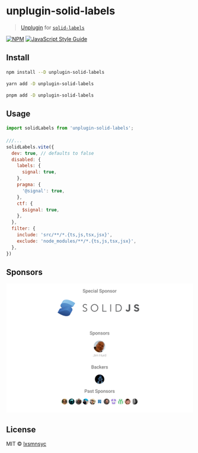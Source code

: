 # unplugin-solid-labels

> [Unplugin](https://github.com/unjs/unplugin) for [`solid-labels`](https://github.com/lxsmnsyc/solid-labels)

[![NPM](https://img.shields.io/npm/v/unplugin-solid-labels.svg)](https://www.npmjs.com/package/unplugin-solid-labels) [![JavaScript Style Guide](https://badgen.net/badge/code%20style/airbnb/ff5a5f?icon=airbnb)](https://github.com/airbnb/javascript)

## Install

```bash
npm install --D unplugin-solid-labels
```

```bash
yarn add -D unplugin-solid-labels
```

```bash
pnpm add -D unplugin-solid-labels
```

## Usage

```js
import solidLabels from 'unplugin-solid-labels';

///...
solidLabels.vite({
  dev: true, // defaults to false
  disabled: {
    labels: {
      signal: true,
    },
    pragma: {
      '@signal': true,
    },
    ctf: {
      $signal: true,
    },
  },
  filter: {
    include: 'src/**/*.{ts,js,tsx,jsx}',
    exclude: 'node_modules/**/*.{ts,js,tsx,jsx}',
  },
})
```

## Sponsors

![Sponsors](https://github.com/lxsmnsyc/sponsors/blob/main/sponsors.svg?raw=true)

## License

MIT © [lxsmnsyc](https://github.com/lxsmnsyc)
